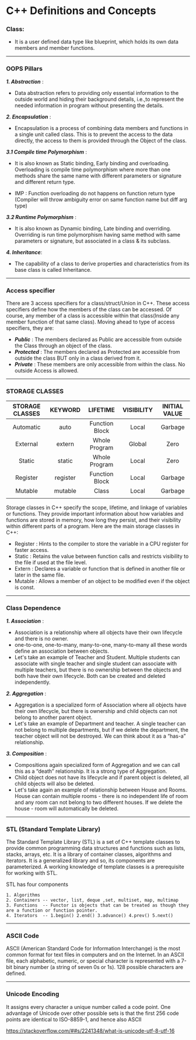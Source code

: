 # C++ Definitions and Concepts

### Class:

- It is a user defined data type like blueprint, which holds its own data members and member functions.
***

###   OOPS Pillars  
***1. Abstraction***	: 

- Data abstraction refers to providing only essential information to the outside world and hiding their background details, i.e.,to represent the needed information in program without presenting the details.

***2. Encapsulation*** :

- Encapsulation is a process of combining data members and functions in a single unit called class. This is to prevent the access to the data directly, the access to them is provided through the Object of the class.

***3.1 Compile time Polymorphism*** :

- It is also known as Static binding, Early binding and overloading. Overloading is compile time polymorphism where more than one methods share the same name with different parameters or signature and
different return type.

- IMP :    Function overloading do not happens on function return type (Compiler will throw ambiguity error on same function name
but diff arg type)

***3.2 Runtime Polymorphism*** :

- It is also known as Dynamic binding, Late binding and overriding.
Overriding is run time polymorphism having same method with same parameters or signature, but associated in a class & its subclass.

***4. Inheritance***:

- The capability of a class to derive properties and characteristics from its base class is called Inheritance.

***
### Access specifier

There are 3 access specifiers for a class/struct/Union in C++. These access specifiers define how the members of the class can be accessed. Of course, any member of a class is accessible within that class(Inside any member function of that same class). Moving ahead to type of access specifiers, they are:

- ***Public*** :
The members declared as Public are accessible from outside the Class through an object of the class.
- ***Protected*** :
  The members declared as Protected are accessible from outside the class BUT only in a class derived from it.
- ***Private*** :
  These members are only accessible from within the class. No outside Access is allowed.
***
### STORAGE CLASSES


|STORAGE CLASSES|KEYWORD |LIFETIME		   |VISIBILITY  |INITIAL VALUE |
|:-------------:|:------:|:--------------: |:---------: |:------------:|
|Automatic		|auto 	 |	Function Block |Local 	    |	Garbage    |
|External		|extern  |	Whole Program  |Global 		|	Zero       |
|Static			|static  |	Whole Program  |Local 		|	Zero       |
|Register		|register|	Function Block |Local 		|	Garbage    |
|Mutable		|mutable |	Class 		   |Local 		|	Garbage    |
||

Storage classes in C++ specify the scope, lifetime, and linkage of variables or functions. They provide important information about how variables and functions are stored in memory, how long they persist, and their visibility within different parts of a program. Here are the main storage classes in C++:

- Register : Hints to the compiler to store the variable in a CPU register for faster access.
- Static : Retains the value between function calls and restricts visibility to the file if used at the file level.
- Extern : Declares a variable or function that is defined in another file or later in the same file.
- Mutable : Allows a member of an object to be modified even if the object is const.
***

### Class Dependence

***1. Association*** :

- Association is a relationship where all objects have their own lifecycle and there is no owner.
- one-to-one, one-to-many, many-to-one, many-to-many all these words define an association between objects.
- Let's take an example of Teacher and Student. Multiple students can associate with single teacher and single student can associate
with multiple teachers, but there is no ownership between the objects and both have their own lifecycle. Both can be created and
deleted independently.

***2. Aggregation*** : 

- Aggregation is a specialized form of Association where all objects have their own lifecycle, but there is ownership and child objects can not belong to another parent object.
- Let's take an example of Department and teacher. A single teacher can not belong to multiple departments, but if we delete the
department, the teacher object will not be destroyed. We can think about it as a “has-a” relationship.

***3. Composition*** : 

- Compositions again specialized form of Aggregation and we can call this as a “death” relationship. It is a strong type of Aggregation.
- Child object does not have its lifecycle and if parent object is deleted, all child objects will also be deleted.
- Let's take again an example of relationship between House and Rooms. House can contain multiple rooms - there is no independent life of room and any room can not belong to two different houses. If we delete the house - room will automatically be deleted.

***
### STL (Standard Template Library)  

The Standard Template Library (STL) is a set of C++ template classes to provide common programming data structures and functions such as lists, stacks, arrays, etc. It is a library of container classes, algorithms and iterators. It is a generalized library and so, its components are parameterized. A working knowledge of template classes is a prerequisite  for working with STL.

STL has four components

	1. Algorithms 		 
	2. Containers -- vector, list, deque ,set, multiset, map, multimap
	3. Functions  -- Functor is objects that can be treated as though they are a function or function pointer.
	4. Iterators  -- 1.begin() 2.end() 3.advance() 4.prev() 5.next() 

***
### ASCII Code 
ASCII (American Standard Code for Information Interchange) is the most common format for text files in computers and on the Internet.
In an ASCII file, each alphabetic, numeric, or special character is represented with a 7-bit binary number (a string of seven 0s or 1s).
128 possible characters are defined.

***
### Unicode Encoding

It assigns every character a unique number called a code point. One advantage of Unicode over other possible sets is that the first
256 code points are identical to ISO-8859-1, and hence also ASCII

https://stackoverflow.com/##s/2241348/what-is-unicode-utf-8-utf-16
